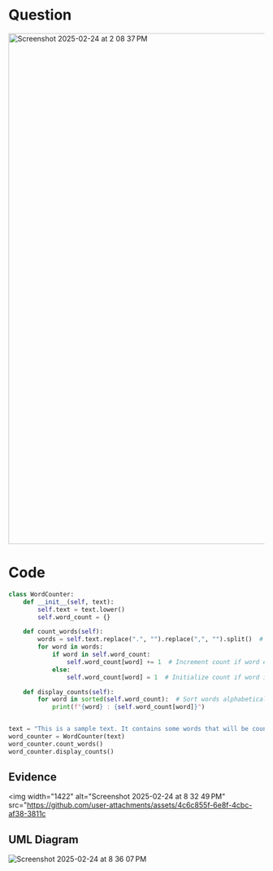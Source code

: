 # Question
<img width="1003" alt="Screenshot 2025-02-24 at 2 08 37 PM" src="https://github.com/user-attachments/assets/fd4a69f6-c77f-4cc1-a6a3-091907663575" />


# Code 
```.py
class WordCounter:
    def __init__(self, text):
        self.text = text.lower()  
        self.word_count = {}

    def count_words(self):
        words = self.text.replace(".", "").replace(",", "").split()  # Remove punctuation and split words
        for word in words:
            if word in self.word_count:
                self.word_count[word] += 1  # Increment count if word exists
            else:
                self.word_count[word] = 1  # Initialize count if word is new

    def display_counts(self):
        for word in sorted(self.word_count):  # Sort words alphabetically
            print(f"{word} : {self.word_count[word]}")


text = "This is a sample text. It contains some words that will be counted."
word_counter = WordCounter(text)
word_counter.count_words()
word_counter.display_counts()


```
## Evidence

<img width="1422" alt="Screenshot 2025-02-24 at 8 32 49 PM" src="https://github.com/user-attachments/assets/4c6c855f-6e8f-4cbc-af38-3811c
  ## UML Diagram

 
![Screenshot 2025-02-24 at 8 36 07 PM](https://github.com/user-attachments/assets/1b00236c-f72d-41a3-8f2c-db1c119dba8a)
